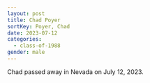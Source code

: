```yaml
---
layout: post
title: Chad Poyer
sortKey: Poyer, Chad
date: 2023-07-12
categories:
  - class-of-1988
gender: male
---
```

C﻿had passed away in Nevada on July 12, 2023.